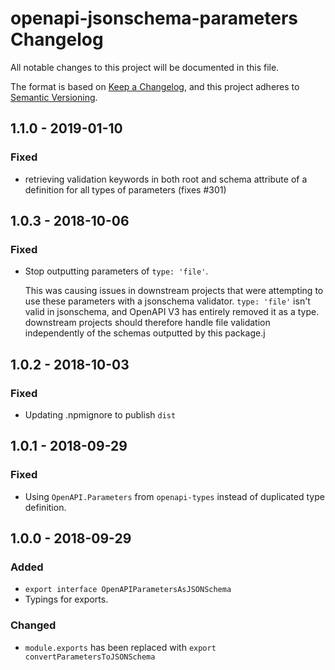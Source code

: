 # openapi-jsonschema-parameters Changelog
All notable changes to this project will be documented in this file.

The format is based on [Keep a Changelog](https://keepachangelog.com/en/1.0.0/),
and this project adheres to [Semantic Versioning](https://semver.org/spec/v2.0.0.html).

## 1.1.0 - 2019-01-10
### Fixed
- retrieving validation keywords in both root and schema attribute of a definition for all types of parameters (fixes #301)

## 1.0.3 - 2018-10-06
### Fixed
- Stop outputting parameters of `type: 'file'`.

  This was causing issues in downstream projects that were attempting to use
  these parameters with a jsonschema validator.  `type: 'file'` isn't valid in
  jsonschema, and OpenAPI V3 has entirely removed it as a type.  downstream
  projects should therefore handle file validation independently of the
  schemas outputted by this package.j

## 1.0.2 - 2018-10-03
### Fixed
- Updating .npmignore to publish `dist`

## 1.0.1 - 2018-09-29
### Fixed
- Using `OpenAPI.Parameters` from `openapi-types` instead of duplicated type definition.

## 1.0.0 - 2018-09-29
### Added
- `export interface OpenAPIParametersAsJSONSchema`
- Typings for exports.

### Changed
- `module.exports` has been replaced with `export convertParametersToJSONSchema`

